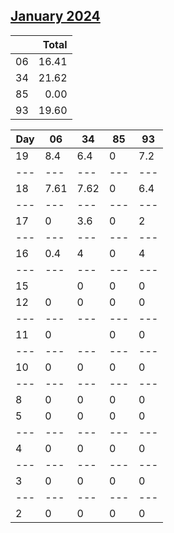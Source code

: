 ## [January 2024](2024-01.csv)

|  | Total |
| --- | ---: |
| 06 | 16.41 |
| 34 | 21.62 |
| 85 | 0.00 |
| 93 | 19.60 |

| Day | 06 | 34 | 85 | 93 |
| --- | --- | --- | --- | --- |
| 19 | 8.4 | 6.4 | 0 | 7.2 |
| --- | --- | --- | --- | --- |
| 18 | 7.61 | 7.62 | 0 | 6.4 |
| --- | --- | --- | --- | --- |
| 17 | 0 | 3.6 | 0 | 2 |
| --- | --- | --- | --- | --- |
| 16 | 0.4 | 4 | 0 | 4 |
| --- | --- | --- | --- | --- |
| 15 |  | 0 | 0 | 0 |
| 12 | 0 | 0 | 0 | 0 |
| --- | --- | --- | --- | --- |
| 11 | 0 |  | 0 | 0 |
| --- | --- | --- | --- | --- |
| 10 | 0 | 0 | 0 | 0 |
| --- | --- | --- | --- | --- |
| 8 | 0 | 0 | 0 | 0 |
| 5 | 0 | 0 | 0 | 0 |
| --- | --- | --- | --- | --- |
| 4 | 0 | 0 | 0 | 0 |
| --- | --- | --- | --- | --- |
| 3 | 0 | 0 | 0 | 0 |
| --- | --- | --- | --- | --- |
| 2 | 0 | 0 | 0 | 0 |
